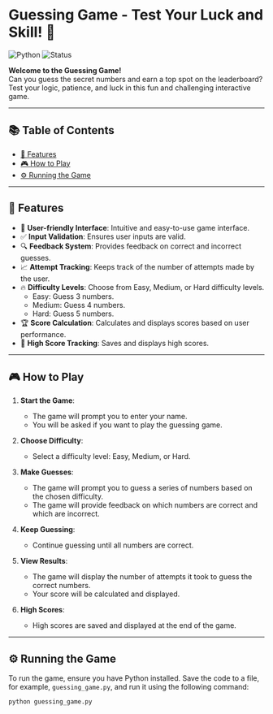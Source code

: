 #  Guessing Game - Test Your Luck and Skill! 🎉

![Python](https://img.shields.io/badge/python-3.x-blue) 
![Status](https://img.shields.io/badge/status-active-success) 


**Welcome to the Guessing Game!**  
Can you guess the secret numbers and earn a top spot on the leaderboard? Test your logic, patience, and luck in this fun and challenging interactive game.

---

## 📚 Table of Contents
- [🚀 Features](#-features)
- [🎮 How to Play](#-how-to-play)
- [⚙️ Running the Game](#-running-the-game)


---

## 🚀 Features
- 🎉 **User-friendly Interface**: Intuitive and easy-to-use game interface.
- ✅ **Input Validation**: Ensures user inputs are valid.
- 🔍 **Feedback System**: Provides feedback on correct and incorrect guesses.
- 📈 **Attempt Tracking**: Keeps track of the number of attempts made by the user.
- 🔥 **Difficulty Levels**: Choose from Easy, Medium, or Hard difficulty levels.
  - Easy: Guess 3 numbers.
  - Medium: Guess 4 numbers.
  - Hard: Guess 5 numbers.
- 🏆 **Score Calculation**: Calculates and displays scores based on user performance.
- 🎉 **High Score Tracking**: Saves and displays high scores.

---

## 🎮 How to Play
1. **Start the Game**: 
   - The game will prompt you to enter your name.
   - You will be asked if you want to play the guessing game.

2. **Choose Difficulty**: 
   - Select a difficulty level: Easy, Medium, or Hard.

3. **Make Guesses**: 
   - The game will prompt you to guess a series of numbers based on the chosen difficulty.
   - The game will provide feedback on which numbers are correct and which are incorrect.

4. **Keep Guessing**: 
   - Continue guessing until all numbers are correct.

5. **View Results**: 
   - The game will display the number of attempts it took to guess the correct numbers.
   - Your score will be calculated and displayed.

6. **High Scores**: 
   - High scores are saved and displayed at the end of the game.

---

## ⚙️ Running the Game
To run the game, ensure you have Python installed. Save the code to a file, for example, `guessing_game.py`, and run it using the following command:

```bash
python guessing_game.py




